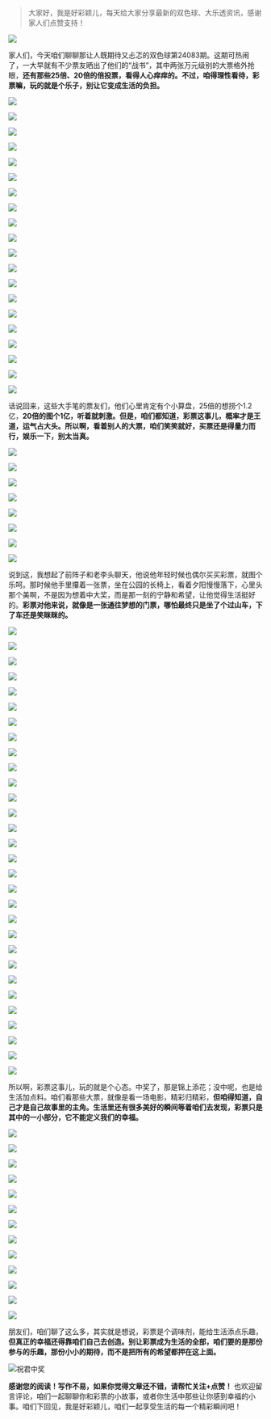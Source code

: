 > 大家好，我是好彩颖儿，每天给大家分享最新的双色球、大乐透资讯，感谢家人们点赞支持！

![](https://cdn.jsdelivr.net/gh/wangwenjie1314/PicCDN/2024-7-11/1720660897499-image.png)


家人们，今天咱们聊聊那让人既期待又忐忑的双色球第24083期。这期可热闹了，一大早就有不少票友晒出了他们的“战书”，其中两张万元级别的大票格外抢眼，**还有那些25倍、20倍的倍投票，看得人心痒痒的。不过，咱得理性看待，彩票嘛，玩的就是个乐子，别让它变成生活的负担。**


![](https://cdn.jsdelivr.net/gh/wangwenjie1314/PicCDN/2024-7-21/1721536826179-image.png)

![](https://cdn.jsdelivr.net/gh/wangwenjie1314/PicCDN/2024-7-21/1721536815804-image.png)



![](https://cdn.jsdelivr.net/gh/wangwenjie1314/PicCDN/2024-7-21/1721536761380-image.png)

![](https://cdn.jsdelivr.net/gh/wangwenjie1314/PicCDN/2024-7-21/1721536755088-image.png)


![](https://cdn.jsdelivr.net/gh/wangwenjie1314/PicCDN/2024-7-21/1721536747671-image.png)


![](https://cdn.jsdelivr.net/gh/wangwenjie1314/PicCDN/2024-7-21/1721536739146-image.png)


![](https://cdn.jsdelivr.net/gh/wangwenjie1314/PicCDN/2024-7-21/1721536649780-image.png)

![](https://cdn.jsdelivr.net/gh/wangwenjie1314/PicCDN/2024-7-21/1721536642550-image.png)

![](https://cdn.jsdelivr.net/gh/wangwenjie1314/PicCDN/2024-7-21/1721536635783-image.png)

![](https://cdn.jsdelivr.net/gh/wangwenjie1314/PicCDN/2024-7-21/1721536729423-image.png)


![](https://cdn.jsdelivr.net/gh/wangwenjie1314/PicCDN/2024-7-21/1721536804490-image.png)



![](https://cdn.jsdelivr.net/gh/wangwenjie1314/PicCDN/2024-7-21/1721536581135-image.png)


![](https://cdn.jsdelivr.net/gh/wangwenjie1314/PicCDN/2024-7-21/1721536420659-image.png)

![](https://cdn.jsdelivr.net/gh/wangwenjie1314/PicCDN/2024-7-21/1721536360257-image.png)


![](https://cdn.jsdelivr.net/gh/wangwenjie1314/PicCDN/2024-7-21/1721536534996-image.png)


![](https://cdn.jsdelivr.net/gh/wangwenjie1314/PicCDN/2024-7-21/1721536622196-image.png)


![](https://cdn.jsdelivr.net/gh/wangwenjie1314/PicCDN/2024-7-21/1721535008749-image.png)


![](https://cdn.jsdelivr.net/gh/wangwenjie1314/PicCDN/2024-7-21/1721535024731-image.png)


![](https://cdn.jsdelivr.net/gh/wangwenjie1314/PicCDN/2024-7-21/1721535061228-image.png)


![](https://cdn.jsdelivr.net/gh/wangwenjie1314/PicCDN/2024-7-21/1721535071330-image.png)


话说回来，这些大手笔的票友们，他们心里肯定有个小算盘，25倍的想捞个1.2亿，**20倍的图个1亿，听着就刺激。但是，咱们都知道，彩票这事儿，概率才是王道，运气占大头。所以啊，看着别人的大票，咱们笑笑就好，买票还是得量力而行，娱乐一下，别太当真。**


![](https://cdn.jsdelivr.net/gh/wangwenjie1314/PicCDN/2024-7-21/1721535140982-image.png)


![](https://cdn.jsdelivr.net/gh/wangwenjie1314/PicCDN/2024-7-21/1721535156921-image.png)

![](https://cdn.jsdelivr.net/gh/wangwenjie1314/PicCDN/2024-7-21/1721535149155-image.png)

![](https://cdn.jsdelivr.net/gh/wangwenjie1314/PicCDN/2024-7-21/1721535167647-image.png)


![](https://cdn.jsdelivr.net/gh/wangwenjie1314/PicCDN/2024-7-21/1721535454283-image.png)

![](https://cdn.jsdelivr.net/gh/wangwenjie1314/PicCDN/2024-7-21/1721535473658-image.png)

![](https://cdn.jsdelivr.net/gh/wangwenjie1314/PicCDN/2024-7-21/1721535485532-image.png)



![](https://cdn.jsdelivr.net/gh/wangwenjie1314/PicCDN/2024-7-21/1721535536095-image.png)



说到这，我想起了前阵子和老李头聊天，他说他年轻时候也偶尔买买彩票，就图个乐呵。那时候他手里攥着一张票，坐在公园的长椅上，看着夕阳慢慢落下，心里头那个美啊，不是因为想着中大奖，而是那一刻的宁静和希望，让他觉得生活挺好的。**彩票对他来说，就像是一张通往梦想的门票，哪怕最终只是坐了个过山车，下了车还是笑眯眯的。**


![](https://cdn.jsdelivr.net/gh/wangwenjie1314/PicCDN/2024-7-21/1721536524652-image.png)


![](https://cdn.jsdelivr.net/gh/wangwenjie1314/PicCDN/2024-7-21/1721535201195-image.png)

![](https://cdn.jsdelivr.net/gh/wangwenjie1314/PicCDN/2024-7-21/1721535194103-image.png)

![](https://cdn.jsdelivr.net/gh/wangwenjie1314/PicCDN/2024-7-21/1721535184951-image.png)


![](https://cdn.jsdelivr.net/gh/wangwenjie1314/PicCDN/2024-7-21/1721535176558-image.png)


![](https://cdn.jsdelivr.net/gh/wangwenjie1314/PicCDN/2024-7-21/1721535431391-image.png)


![](https://cdn.jsdelivr.net/gh/wangwenjie1314/PicCDN/2024-7-21/1721535551313-image.png)


![](https://cdn.jsdelivr.net/gh/wangwenjie1314/PicCDN/2024-7-21/1721535560762-image.png)

![](https://cdn.jsdelivr.net/gh/wangwenjie1314/PicCDN/2024-7-21/1721535577240-image.png)

![](https://cdn.jsdelivr.net/gh/wangwenjie1314/PicCDN/2024-7-21/1721535585561-image.png)


![](https://cdn.jsdelivr.net/gh/wangwenjie1314/PicCDN/2024-7-21/1721535568757-image.png)


![](https://cdn.jsdelivr.net/gh/wangwenjie1314/PicCDN/2024-7-21/1721535698958-image.png)


![](https://cdn.jsdelivr.net/gh/wangwenjie1314/PicCDN/2024-7-21/1721535739255-image.png)


![](https://cdn.jsdelivr.net/gh/wangwenjie1314/PicCDN/2024-7-21/1721535785001-image.png)

![](https://cdn.jsdelivr.net/gh/wangwenjie1314/PicCDN/2024-7-21/1721535776915-image.png)

![](https://cdn.jsdelivr.net/gh/wangwenjie1314/PicCDN/2024-7-21/1721535794018-image.png)


![](https://cdn.jsdelivr.net/gh/wangwenjie1314/PicCDN/2024-7-21/1721535840462-image.png)

![](https://cdn.jsdelivr.net/gh/wangwenjie1314/PicCDN/2024-7-21/1721536253879-image.png)


![](https://cdn.jsdelivr.net/gh/wangwenjie1314/PicCDN/2024-7-21/1721535963676-image.png)


![](https://cdn.jsdelivr.net/gh/wangwenjie1314/PicCDN/2024-7-21/1721536246875-image.png)


![](https://cdn.jsdelivr.net/gh/wangwenjie1314/PicCDN/2024-7-21/1721535974114-image.png)


![](https://cdn.jsdelivr.net/gh/wangwenjie1314/PicCDN/2024-7-21/1721536024599-image.png)

![](https://cdn.jsdelivr.net/gh/wangwenjie1314/PicCDN/2024-7-21/1721536221156-image.png)

![](https://cdn.jsdelivr.net/gh/wangwenjie1314/PicCDN/2024-7-21/1721536230742-image.png)


![](https://cdn.jsdelivr.net/gh/wangwenjie1314/PicCDN/2024-7-21/1721536237694-image.png)

![](https://cdn.jsdelivr.net/gh/wangwenjie1314/PicCDN/2024-7-21/1721536180744-image.png)


![](https://cdn.jsdelivr.net/gh/wangwenjie1314/PicCDN/2024-7-21/1721536213201-image.png)


![](https://cdn.jsdelivr.net/gh/wangwenjie1314/PicCDN/2024-7-21/1721536038523-image.png)

![](https://cdn.jsdelivr.net/gh/wangwenjie1314/PicCDN/2024-7-21/1721536160138-image.png)

![](https://cdn.jsdelivr.net/gh/wangwenjie1314/PicCDN/2024-7-21/1721536172065-image.png)


所以啊，彩票这事儿，玩的就是个心态。中奖了，那是锦上添花；没中呢，也是给生活加点料。咱们看那些大票，就像是看一场电影，精彩归精彩，**但咱得知道，自己才是自己故事里的主角。生活里还有很多美好的瞬间等着咱们去发现，彩票只是其中的一小部分，它不能定义我们的幸福。**

![](https://cdn.jsdelivr.net/gh/wangwenjie1314/PicCDN/2024-7-21/1721535352399-image.png)


![](https://cdn.jsdelivr.net/gh/wangwenjie1314/PicCDN/2024-7-21/1721535339198-image.png)


![](https://cdn.jsdelivr.net/gh/wangwenjie1314/PicCDN/2024-7-21/1721535275087-image.png)

![](https://cdn.jsdelivr.net/gh/wangwenjie1314/PicCDN/2024-7-21/1721535267056-image.png)

![](https://cdn.jsdelivr.net/gh/wangwenjie1314/PicCDN/2024-7-21/1721535226235-image.png)

![](https://cdn.jsdelivr.net/gh/wangwenjie1314/PicCDN/2024-7-21/1721535218552-image.png)

![](https://cdn.jsdelivr.net/gh/wangwenjie1314/PicCDN/2024-7-21/1721535209361-image.png)


![](https://cdn.jsdelivr.net/gh/wangwenjie1314/PicCDN/2024-7-21/1721536049723-image.png)


![](https://cdn.jsdelivr.net/gh/wangwenjie1314/PicCDN/2024-7-21/1721536133916-image.png)


![](https://cdn.jsdelivr.net/gh/wangwenjie1314/PicCDN/2024-7-21/1721536142931-image.png)

![](https://cdn.jsdelivr.net/gh/wangwenjie1314/PicCDN/2024-7-21/1721536151754-image.png)

![](https://cdn.jsdelivr.net/gh/wangwenjie1314/PicCDN/2024-7-21/1721536288248-image.png)

![](https://cdn.jsdelivr.net/gh/wangwenjie1314/PicCDN/2024-7-21/1721536343781-image.png)


朋友们，咱们聊了这么多，其实就是想说，彩票是个调味剂，能给生活添点乐趣，**但真正的幸福还得靠咱们自己去创造。别让彩票成为生活的全部，咱们要的是那份参与的乐趣，那份小小的期待，而不是把所有的希望都押在这上面。**


![祝君中奖](https://cdn.jsdelivr.net/gh/wangwenjie1314/PicCDN/2024-7-21/1721536915817-image.png)


**感谢您的阅读！写作不易，如果你觉得文章还不错，请帮忙关注+点赞！** 也欢迎留言评论，咱们一起聊聊你和彩票的小故事，或者你生活中那些让你感到幸福的小事。咱们下回见，我是好彩颖儿，咱们一起享受生活的每一个精彩瞬间吧！
